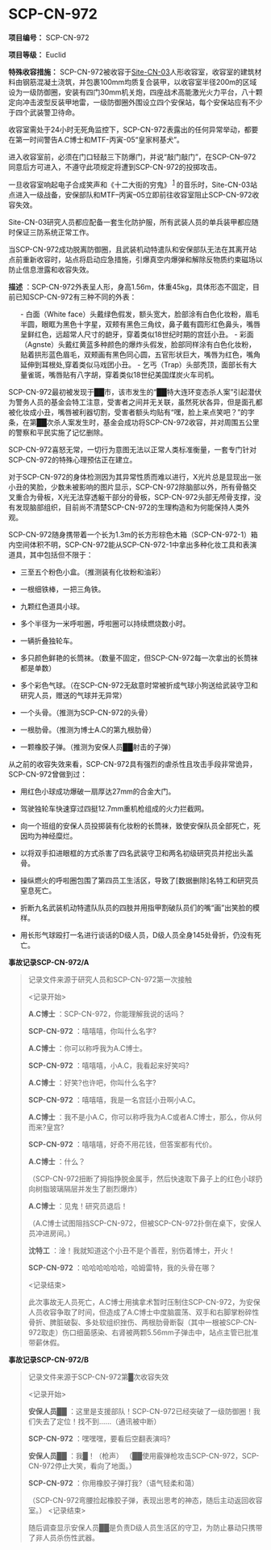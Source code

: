 # SCP-CN-972

**项目编号：** SCP-CN-972

**项目等级：** Euclid

**特殊收容措施：** SCP-CN-972被收容于[Site-CN-03](//scp-wiki-cn.wikidot.com/site-cn-03)人形收容室，收容室的建筑材料由钢筋混凝土浇筑，并包裹100mm均质复合装甲，以收容室半径200m的区域设为一级防御圈，安装有四门30mm机关炮，四座战术高能激光火力平台，八十颗定向冲击波型反装甲地雷，一级防御圈外围设立四个安保站，每个安保站应有不少于四个武装警卫待命。

收容室需处于24小时无死角监控下，SCP-CN-972表露出的任何异常举动，都要在第一时间警告A.C博士和MTF-丙寅-05“皇家柯基犬”。

进入收容室前，必须在门口轻敲三下防爆门，并说“敲门敲门”，在SCP-CN–972同意后方可进入，不遵守此项规定将遭到SCP-CN-972的投掷攻击。

一旦收容室响起电子合成笑声和《十二大街的穷鬼》<sup class='footnoteref'>
 <a shape='rect' class='footnoteref' id='footnoteref-1' href='javascript:;' onclick='WIKIDOT.page.utils.scrollToReference(&apos;footnote-1&apos;)'>1</a>
</sup>的音乐时，Site-CN-03站点进入一级战备，安保部队和MTF–丙寅–05立即前往收容室阻止SCP-CN-972收容失效。

Site-CN-03研究人员都应配备一套生化防护服，所有武装人员的单兵装甲都应随时保证三防系统正常工作。

当SCP-CN-972成功脱离防御圈，且武装机动特遣队和安保部队无法在其离开站点前重新收容时，站点将启动应急措施，引爆真空内爆弹和解除反物质约束磁场以防止信息泄露和收容失效。

**描述** ：SCP-CN-972外表呈人形，身高1.56m，体重45kg，具体形态不固定，目前已知SCP-CN-972有三种不同的外表：

<ol>- &#30333;&#38754;&#65288;White face&#65289;&#22836;&#25140;&#32511;&#33394;&#20551;&#21457;&#65292;&#39069;&#22836;&#23485;&#22823;&#65292;&#33080;&#37096;&#28034;&#26377;&#30333;&#33394;&#21270;&#22918;&#31881;&#65292;&#30473;&#27611;&#21322;&#22278;&#65292;&#30524;&#30518;&#20026;&#40657;&#33394;&#21313;&#23383;&#26143;&#65292;&#21452;&#39050;&#26377;&#40657;&#33394;&#19977;&#35282;&#32441;&#65292;&#40763;&#23376;&#25140;&#26377;&#22278;&#24418;&#32418;&#33394;&#40763;&#22836;&#65292;&#22068;&#21767;&#21576;&#40092;&#32418;&#33394;&#65292;&#36828;&#36229;&#24120;&#20154;&#23610;&#23544;&#30340;&#40837;&#29273;&#65292;&#31359;&#30528;&#31867;&#20284;18&#19990;&#32426;&#26102;&#26399;&#30340;&#23467;&#24311;&#23567;&#19985;&#12290;
- &#24425;&#38754;&#65288;Agnste&#65289;&#22836;&#25140;&#32418;&#40644;&#34013;&#22810;&#31181;&#39068;&#33394;&#30340;&#29190;&#28856;&#22836;&#20551;&#21457;&#65292;&#33080;&#37096;&#21516;&#26679;&#28034;&#26377;&#30333;&#33394;&#21270;&#22918;&#31881;&#65292;&#36148;&#30528;&#25329;&#24418;&#34013;&#33394;&#30473;&#27611;&#65292;&#21452;&#39050;&#30011;&#26377;&#40657;&#33394;&#21516;&#24515;&#22278;&#65292;&#20116;&#23448;&#24418;&#29366;&#24040;&#22823;&#65292;&#22068;&#21767;&#20026;&#32418;&#33394;&#65292;&#22068;&#35282;&#24310;&#20280;&#21040;&#32819;&#26681;&#22788;,&#31359;&#30528;&#31867;&#20284;&#39532;&#25103;&#22242;&#23567;&#19985;&#12290;
- &#20062;&#19984;&#65288;Trap&#65289;&#22836;&#37096;&#31171;&#39030;&#65292;&#38754;&#37096;&#38271;&#26377;&#22823;&#37327;&#38592;&#26001;&#65292;&#22068;&#21767;&#36148;&#26377;&#20843;&#23383;&#32993;&#65292;&#31359;&#30528;&#31867;&#20284;18&#19990;&#32426;&#32654;&#22269;&#29028;&#28845;&#28779;&#36710;&#21496;&#26426;&#12290;
</ol>
SCP-CN-972最初被发现于██市，该市发生的“██特大连环变态杀人案”引起潜伏为警务人员的基金会特工注意，受害者之间并无关联，虽然死状各异，但是面孔都被化妆成小丑，嘴唇被利器切割，受害者额头均贴有“嘿，脸上来点笑吧？”的字条，在第██次杀人案发生时，基金会成功将SCP-CN-972收容，并对周围五公里的警察和平民实施了记忆删除。

SCP-CN-972喜怒无常，一切行为意图无法以正常人类标准衡量，一套专门针对SCP-CN-972的特殊心理预估正在建立。

对于SCP-CN-972的身体检测因为其异常性质而难以进行，X光片总是显现出一张小丑的笑脸，少数未被影响的图片显示，SCP-CN-972除脑部以外，所有骨骼交叉重合为骨板，X光无法穿透躯干部分的骨板，SCP-CN-972头部无颅骨支撑，没有发现脑部组织，目前尚不清楚SCP-CN-972的生理构造和为何能保持人类外观。

SCP-CN-972随身携带着一个长为1.3m的长方形棕色木箱（SCP-CN-972-1）箱内空间体积不明，SCP-CN-972能从SCP-CN-972-1中拿出多种化妆工具和表演道具，其中包括但不限于：

- 三至五个粉色小盒。（推测装有化妆粉和油彩）

- 一根细铁棒，一把三角铁。

- 九颗红色道具小球。

- 多个半径为一米呼啦圈，呼啦圈可以持续燃烧数小时。

- 一辆折叠独轮车。

- 多只颜色鲜艳的长筒袜。（数量不固定，但SCP-CN-972每一次拿出的长筒袜都是单数）

- 多个彩色气球。（在SCP-CN-972无敌意时常被折成气球小狗送给武装守卫和研究人员，赠送的气球并无异常）

- 一个头骨。（推测为SCP-CN-972的头骨）

- 一根肋骨。（推测为博士A.C的第九根肋骨）

- 一颗橡胶子弹。（推测为安保人员██射击的子弹）

从之前的收容失效来看，SCP-CN-972具有强烈的虐杀性且攻击手段非常诡异，SCP-CN-972曾做到过：

- 用红色小球成功爆破一扇厚达27mm的合金大门。

- 驾驶独轮车快速穿过四挺12.7mm重机枪组成的火力拦截网。

- 向一个班组的安保人员投掷装有化妆粉的长筒袜，致使安保队员全部死亡，死因均为神经糜烂。

- 以将双手扣进眼框的方式杀害了四名武装守卫和两名初级研究员并挖出头盖骨。

- 操纵燃火的呼啦圈包围了第四员工生活区，导致了[数据删除]名特工和研究员窒息死亡。

- 折断九名武装机动特遣队队员的四肢并用指甲割破队员们的嘴“画”出笑脸的模样。

- 用长形气球殴打一名进行谈话的D级人员，D级人员全身145处骨折，仍没有死亡。

**事故记录SCP-CN-972/A** 


> 记录文件来源于研究人员和SCP-CN-972第一次接触
> 
> <记录开始>
> 
> **A.C博士** ：SCP-CN-972，你能理解我说的话吗？
> 
> **SCP-CN-972** ：嘻嘻嘻，你叫什么名字?
> 
> **A.C博士** ：你可以称呼我为A.C博士。
> 
> **SCP-CN-972** ：嘻嘻嘻，小A.C，我看起来好笑吗?
> 
> **A.C博士** ：好笑?也许吧，你叫什么名字?
> 
> **SCP-CN-972** ：嘻嘻嘻，我是一名宫廷小丑啊小A.C。
> 
> **A.C博士** ：我不是小A.C，你可以称呼我为A.C或者A.C博士，那么，你从何而来?皇宫?
> 
> **SCP-CN-972** ：嘻嘻嘻，好奇不用花钱，但答案都有代价。
> 
> **A.C博士** ：什么？
> 
> （SCP-CN-972扭断了拇指挣脱金属手，然后快速取下鼻子上的红色小球扔向树脂玻璃隔层并发生了剧烈爆炸）
> 
> **A.C博士** ：见鬼！研究员退后！
> 
> （A.C博士试图阻挡SCP-CN-972，但被SCP-CN-972扑倒在桌下，安保人员冲进房间。）
> 
> **沈特工** ：淦！我就知道这个小丑不是个善茬，别伤着博士，开火！
> 
> **SCP-CN-972** ：哈哈哈哈哈哈，哈姆雷特，我的头骨在哪？
> 
> <记录结束>
> 
> 此次事故无人员死亡，A.C博士用擒拿术暂时压制住SCP-CN-972，为安保人员收容争取了时间，但造成了A.C博士中度脑震荡、双手和右脚掌粉碎性骨折、脾脏破裂、多处软组织挫伤、两根肋骨断裂（其中一根被SCP-CN-972取走）伤口细菌感染、右肾被两颗5.56mm子弹击中，站点主管已批准带薪休假。
> 

**事故记录SCP-CN-972/B** 


> 记录文件来源于SCP-CN-972第█次收容失效
> 
> <记录开始>
> 
> **安保人员██** ：这里是支援部队！SCP-CN-972已经突破了一级防御圈！我们失去了定位！找不到……（通讯被中断）
> 
> **SCP-CN-972** ：嘿嘿嘿，要看后空翻表演吗?
> 
> **安保人员██** ：我█！（枪声）
（██使用霰弹枪攻击SCP-CN-972，SCP-CN-972停止大笑，看向了地面。）
> 
> **SCP-CN-972** ：你用橡胶子弹打我?（语气轻柔和蔼）
> 
> （SCP-CN-972弯腰捡起橡胶子弹，表现出思考的神态，随后主动返回收容室。）
<记录结束>
> 
> 随后调查显示安保人员██是负责D级人员生活区的守卫，为防止暴动只携带了非人员杀伤性武器。
> 




